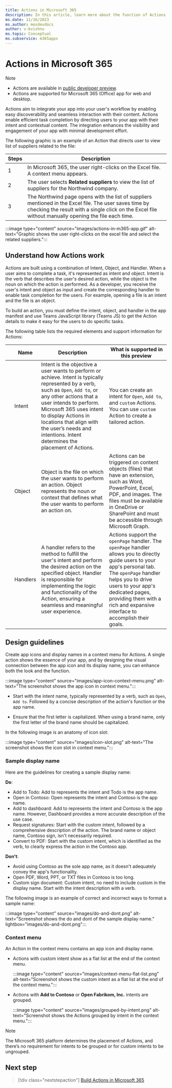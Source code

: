 ```yaml
---
title: Actions in Microsoft 365
description: In this article, learn more about the function of Actions and its use cases. 
ms.date: 11/16/2023
ms.author: mosdevdocs
author: v-bvishnu
ms.topic: Conceptual
ms.subservice: m365apps
---
```

# Actions in Microsoft 365

> [!NOTE]
>
> * Actions are available in [public developer preview](../resources/dev-preview/developer-preview-intro.md).
> * Actions are supported for Microsoft 365 (Office) app for web and desktop.

Actions aim to integrate your app into your user's workflow by enabling easy discoverability and seamless interaction with their content. Actions enable efficient task completion by directing users to your app with their intent and contextual content. The integration enhances the visibility and engagement of your app with minimal development effort.

The following graphic is an example of an Action that directs user to view list of suppliers related to the file:

| Steps | Description |
| --- | --- |
| 1 | In Microsoft 365, the user right-clicks on the Excel file. A context menu appears.|
| 2 | The user selects **Related suppliers** to view the list of suppliers for the Northwind company.|
| 3 | The Northwind page opens with the list of suppliers mentioned in the Excel file. The user saves time by checking the result with a single click on the Excel file without manually opening the file each time.|

  :::image type="content" source="images/actions-in-m365-app.gif" alt-text="Graphic shows the user right-clicks on the excel file and select the related suppliers.":::

## Understand how Actions work

Actions are built using a combination of Intent, Object, and Handler. When a user aims to complete a task, it's represented as intent and object. Intent is the verb that describes the user's desired action, while the object is the noun on which the action is performed. As a developer, you receive the user's intent and object as input and create the corresponding handler to enable task completion for the users. For example, opening a file is an intent and the file is an object.

To build an action, you must define the intent, object, and handler in the app manifest and use Teams JavaScript library (Teams JS) to get the Action details to make it easy for the users to do specific tasks.

The following table lists the required elements and support information for Actions:

| &nbsp; | Name | Description | What is supported in this preview  
| --- | --- | --- | ---|
| &nbsp; | Intent | Intent is the objective a user wants to perform or achieve. Intent is typically represented by a verb, such as `Open`, `Add to`, or any other actions that a user intends to perform. Microsoft 365 uses intent to display Actions in locations that align with the user’s needs and intentions. Intent determines the placement of Actions. | You can create an intent for `Open`, `Add to`, and `custom` Actions. You can use `custom` Action to create a tailored action. |
| &nbsp; | Object  | Object is the file on which the user wants to perform an action. Object represents the noun or context that defines what the user wants to perform an action on.  | Actions can be triggered on content objects (files) that have an extension, such as Word, PowerPoint, Excel, PDF, and images. The files must be available in OneDrive or SharePoint and must be accessible through Microsoft Graph. |
| &nbsp; | Handlers | A handler refers to the method to fulfill the user's intent and perform the desired action on the specified object. Handler is responsible for implementing the logic and functionality of the Action, ensuring a seamless and meaningful user experience. | Actions support the `openPage` handler. The `openPage` handler allows you to directly guide users to your app's personal tab. The `openPage` handler helps you to drive users to your app's dedicated pages, providing them with a rich and expansive interface to accomplish their goals. |

## Design guidelines

Create app icons and display names in a context menu for Actions. A single action shows the essence of your app, and by designing the visual connection between the app icon and its display name, you can enhance both the look and the function.

:::image type="content" source="images/app-icon-context-menu.png" alt-text="The screenshot shows the app icon in context menu.":::

* Start with the intent name, typically represented by a verb, such as `Open`, `Add to`. Followed by a concise description of the action's function or the app name.

* Ensure that the first letter is capitalized. When using a brand name, only the first letter of the brand name should be capitalized.

In the following image is an anatomy of icon slot:

:::image type="content" source="images/icon-slot.png" alt-text="The screenshot shows the icon slot in context menu.":::

### Sample display name

Here are the guidelines for creating a sample display name:

**Do**:

* Add to Todo: Add to represents the intent and Todo is the app name.
* Open in Contoso: Open represents the intent and Contoso is the app name.
* Add to dashboard: Add to represents the intent and Contoso is the app name. However, Dashboard provides a more accurate description of the use case.
* Request signatures: Start with the custom intent, followed by a comprehensive description of the action. The brand name or object name, Contoso sign, isn't necessarily required.
* Convert to PDF: Start with the custom intent, which is identified as the verb, to clearly express the action in the Contoso app.

**Don't**:

* Avoid using Contoso as the sole app name, as it doesn't adequately convey the app's functionality.
* Open PDF, Word, PPT, or TXT files in Contoso is too long.
* Custom sign document: Custom intent, no need to include custom in the display name. Start with the intent description with a verb.

The following image is an example of correct and incorrect ways to format a sample name:

:::image type="content" source="images/do-and-dont.png" alt-text="Screenshot shows the do and dont of the sample display name." lightbox="images/do-and-dont.png":::

### Context menu

An Action in the context menu contains an app icon and display name.

* Actions with custom intent show as a flat list at the end of the context menu.

    :::image type="content" source="images/context-menu-flat-list.png" alt-text="Screenshot shows the custom intent as a flat list at the end of the context menu.":::

* Actions with **Add to Contoso** or **Open Fabrikom, Inc.** intents are grouped.

    :::image type="content" source="images/grouped-by-intent.png" alt-text="Screenshot shows the Actions grouped by intent in the context menu.":::

> [!NOTE]
>
> The Microsoft 365 platform determines the placement of Actions, and there’s no requirement for intents to be grouped or for custom intents to be ungrouped.

## Next step

> [!div class="nextstepaction"]
> [Build Actions in Microsoft 365](build-actions-in-m365.md)
